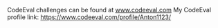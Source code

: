 CodeEval challenges can be found at www.codeeval.com
My CodeEval profile link: https://www.codeeval.com/profile/Anton1123/
